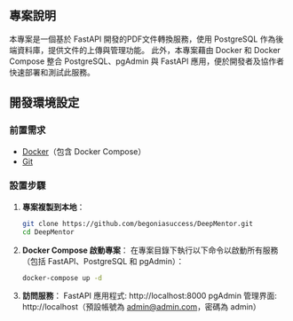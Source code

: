## 專案說明

本專案是一個基於 FastAPI 開發的PDF文件轉換服務，使用 PostgreSQL 作為後端資料庫，提供文件的上傳與管理功能。
此外，本專案藉由 Docker 和 Docker Compose 整合 PostgreSQL、pgAdmin 與 FastAPI 應用，便於開發者及協作者快速部署和測試此服務。

## 開發環境設定

### 前置需求
- [Docker](https://docs.docker.com/get-docker/)（包含 Docker Compose）
- [Git](https://git-scm.com/)

### 設置步驟
1. **專案複製到本地**：
   ```bash
   git clone https://github.com/begoniasuccess/DeepMentor.git
   cd DeepMentor

2. **Docker Compose 啟動專案**： 
    在專案目錄下執行以下命令以啟動所有服務（包括 FastAPI、PostgreSQL 和 pgAdmin）：
    ```bash
    docker-compose up -d

3. **訪問服務**： 
    FastAPI 應用程式: http://localhost:8000
    pgAdmin 管理界面: http://localhost（預設帳號為 admin@admin.com，密碼為 admin）